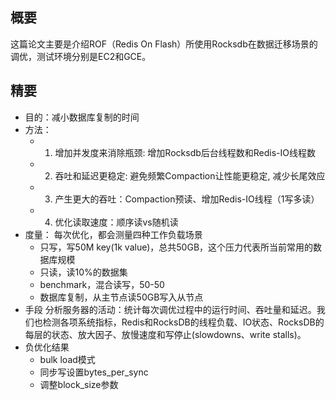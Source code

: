 ## 概要
这篇论文主要是介绍ROF（Redis On Flash）所使用Rocksdb在数据迁移场景的调优，测试环境分别是EC2和GCE。

## 精要
- 目的：减小数据库复制的时间
- 方法：
  - 1. 增加并发度来消除瓶颈: 增加Rocksdb后台线程数和Redis-IO线程数
  - 2. 吞吐和延迟更稳定: 避免频繁Compaction让性能更稳定, 减少长尾效应
  - 3. 产生更大的吞吐：Compaction预读、增加Redis-IO线程（1写多读）
  - 4. 优化读取速度：顺序读vs随机读
- 度量： 每次优化，都会测量四种工作负载场景
  - 只写，写50M key(1k value)，总共50GB，这个压力代表所当前常用的数据库规模
  - 只读，读10%的数据集
  - benchmark，混合读写，50-50
  - 数据库复制，从主节点读50GB写入从节点
- 手段
分析服务器的活动：统计每次调优过程中的运行时间、吞吐量和延迟。我们也检测各项系统指标，Redis和RocksDB的线程负载、IO状态、RocksDB的每层的状态、放大因子、放慢速度和写停止(slowdowns、write stalls)。
- 负优化结果
  - bulk load模式
  - 同步写设置bytes_per_sync
  - 调整block_size参数
